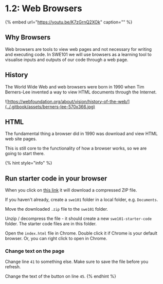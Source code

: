 # 1.2: Web Browsers

{% embed url="https://youtu.be/K7zGrnQ2XOk" caption="" %}

## Why Browsers

Web browsers are tools to view web pages and not necessary for writing and executing code. In SWE101 we will use browsers as a learning tool to visualise inputs and outputs of our code through a web page.

## History

The World Wide Web and web browsers were born in 1990 when Tim Berners-Lee invented a way to view HTML documents through the Internet.

![https://webfoundation.org/about/vision/history-of-the-web/](../.gitbook/assets/berners-lee-570x366.jpg)

## HTML

The fundamental thing a browser did in 1990 was download and view HTML web site pages.

This is still core to the functionality of how a browser works, so we are going to start there.

{% hint style="info" %}
## Run starter code in your browser

When you click on [this link](https://github.com/rocketacademy/swe101-starter-code/archive/master.zip) it will download a compressed ZIP file.

If you haven't already, create a `swe101` folder in a local folder, e.g. `Documents`.

Move the downloaded `.zip` file to the `swe101` folder.

Unzip / decompress the file - it should create a new `swe101-starter-code` folder. The starter code files are in this folder.

Open the `index.html` file in Chrome. Double click it if Chrome is your default browser. Or, you can right click to open in Chrome.

### Change text on the page

Change line `41` to something else. Make sure to save the file before you refresh.

Change the text of the button on line `45`.
{% endhint %}

